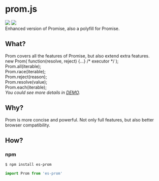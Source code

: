 # prom.js
![](https://img.shields.io/badge/version-1.0.1-brightgreen.svg) ![](https://img.shields.io/badge/author-Alley%20Luo-blue.svg)<br>
Enhanced version of Promise, also a polyfill for Promise.

## What?
Prom covers all the features of Promise, but also extend extra features.<br>
new Prom( function(resolve, reject) {...} /* executor */  );<br>
Prom.all(iterable);<br>
Prom.race(iterable);<br>
Prom.reject(reason);<br>
Prom.resolve(value);<br>
Prom.each(iterable);<br>
<i>You could see more details in [DEMO](https://ll1004.github.io/prom.js/demo/example.html).</i><br>
## Why?
Prom is more concise and powerful. Not only full features, but also better browser compatibility.
## How?
### npm
```bash
$ npm install es-prom
```
```javascript
import Prom from 'es-prom'
```
### <script>
```bash
<script src="dist/prom.js"></script>
```
